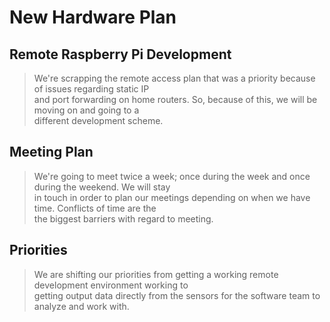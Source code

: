 # New Hardware Plan

## Remote Raspberry Pi Development

> We're scrapping the remote access plan that was a priority because of issues regarding static IP\
> and port forwarding on home routers. So, because of this, we will be moving on and going to a\
> different development scheme.

## Meeting Plan

> We're going to meet twice a week; once during the week and once during the weekend. We will stay\
> in touch in order to plan our meetings depending on when we have time. Conflicts of time are the\
> the biggest barriers with regard to meeting.

## Priorities

> We are shifting our priorities from getting a working remote development environment working to\
> getting output data directly from the sensors for the software team to analyze and work with.
